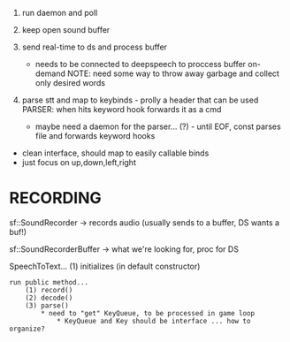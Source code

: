 1. run daemon and poll
2. keep open sound buffer
3. send real-time to ds and process buffer
    * needs to be connected to deepspeech to proccess buffer on-demand
NOTE: need some way to throw away garbage and collect only desired words

4. parse stt and map to keybinds - prolly a header that can be used
PARSER: when hits keyword hook forwards it as a cmd
    * maybe need a daemon for the parser... (?) - until EOF, const parses file
      and forwards keyword hooks

* clean interface, should map to easily callable binds
* just focus on up,down,left,right




# RECORDING
sf::SoundRecorder -> records audio (usually sends to a buffer, DS wants a buf!)

sf::SoundRecorderBuffer -> what we're looking for, proc for DS

SpeechToText...
    (1) initializes (in default constructor)
    
    run public method...
        (1) record()
        (2) decode()
        (3) parse()
            * need to "get" KeyQueue, to be processed in game loop
                * KeyQueue and Key should be interface ... how to organize?
